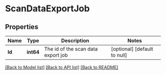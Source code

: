 # ScanDataExportJob

## Properties
Name | Type | Description | Notes
------------ | ------------- | ------------- | -------------
**Id** | **int64** | The id of the scan data export job | [optional] [default to null]

[[Back to Model list]](../README.md#documentation-for-models) [[Back to API list]](../README.md#documentation-for-api-endpoints) [[Back to README]](../README.md)


